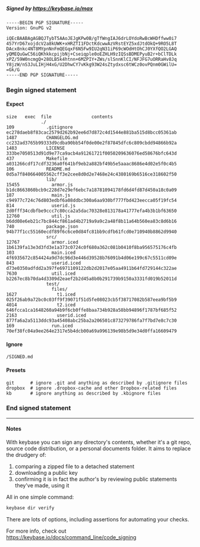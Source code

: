 ##### Signed by https://keybase.io/max
```
-----BEGIN PGP SIGNATURE-----
Version: GnuPG v2

iQEcBAABAgAGBQJTybT5AAoJEJgKPw0B/gTfWngIAJ6drLOYdoRwBcWHDffww0i7
457YrD67xojdcV2a8kUWK+xHRZTI1FDctKdcwwAzVRstEYZ5xdJtdOkQ+9RO5L8T
DAcx8nkc4NT8MYpnNnFmQEGqxF6N5Fw9IU2qN31iP69cWOdHtOhCJ0YXfQO2LGAQ
yQMEQuGwC56iQKhkkcpijbNj+Cseiqple0oEZHLH9zIQSsBDMEPyuB2r+bClTDLk
xPZ/59W0ncmgQ+28OLB5k4htnn+6MZPIY+ZWs/slSnnKlCI/NFJFG7uORRaHv8Jq
Y8jzW/nS3JuLIHjH4xG/U2DhwCY7vKkg93W24sZtydxsc6tWCz0ovPQnm0GWilU=
=Gk/G
-----END PGP SIGNATURE-----

```

<!-- END SIGNATURES -->

### Begin signed statement 

#### Expect

```
size   exec  file               contents                                                        
             ./                                                                                 
109            .gitignore       ec278daeb8f83cac2579d262b92ee6d7d872c4d1544e881ba515d8bcc05361ab
1487           CHANGELOG.md     cc232ad3765b99333d9cdba90bb54f0de00e2f87845dfc6c809cbdd94866b92a
1483           LICENSE          333be7050513d91d9e77ca9acb4a91261721f0050209636076ed58676bfc643d
437            Makefile         a031266cdf17cdf3236a0f641bf9eb2a882bf49b5e5aaac8686e4d02e5f0c4b5
106            README.md        0d5a7f840664005562cff3e2cee8d0d2e7468e24c4380169b6516ce318602f50
               lib/                                                                             
15455            armor.js       b1dc8663860bcb9c228d7e29ef6ebc7a18781094178fd6d4fd87d450a18c0a09
187              main.js        c94977c724c76d803edbf6a08ddbc300a6aa930bf777fbd423eecca05f19fc54
814              userid.js      2d0fff34cdbfbe9ccc7c80cca2a5dac70328e813178a41777efa4b3b1bf63650
12760            util.js        b6dd08e6eb21c7bc844cf861ad4b2719a9a9c2a48f8b11a64b560ea83c8d6b16
740            package.json     94b77f1cc55160ecdf89f6c6ce0d84fc81bb9cdfb61fcd0e710940b8862d9940
               src/                                                                             
12767            armor.iced     1b6139fa13e3d3fd3e1a373c0724c0f680a362c081b0410f8ba956575176c4fb
103              main.iced      4f6935672c854424a9d7dc96d3e446d39528b76091b4d06e199c67c5511cd09e
843              userid.iced    d73e0350adfdd2a397fe6971109122db2d2017e05aa4911b64fd729144c322ae
7630             util.iced      b2267ec8b70da4d3309d2eaef2b2d45a8b0b291739b9150a3331fd019b52011d
               test/                                                                            
                 files/                                                                         
1627               t1.iced      025f26ab9a72bc0c03ff9f39071f51d5fe08023cb5f38717082b587eea9bf5b9
4014               t2.iced      646fcca1ca1648260a94b9f6cb0ffe8baa734b928a58bb94896f1787bf685f52
2163               userid.iced  877fa6a2a5113ddc93a45408abc25ba2a206501c873279786fa7f7bd7e8c7c30
169              run.iced       70ef38fc04a9ee264e2317e5b4dcb00a69a996139e98b5d9e34d0ffa16609479
```

#### Ignore

```
/SIGNED.md
```

#### Presets

```
git      # ignore .git and anything as described by .gitignore files
dropbox  # ignore .dropbox-cache and other Dropbox-related files    
kb       # ignore anything as described by .kbignore files          
```

<!-- summarize version = 0.0.9 -->

### End signed statement

<hr>

#### Notes

With keybase you can sign any directory's contents, whether it's a git repo,
source code distribution, or a personal documents folder. It aims to replace the drudgery of:

  1. comparing a zipped file to a detached statement
  2. downloading a public key
  3. confirming it is in fact the author's by reviewing public statements they've made, using it

All in one simple command:

```bash
keybase dir verify
```

There are lots of options, including assertions for automating your checks.

For more info, check out https://keybase.io/docs/command_line/code_signing